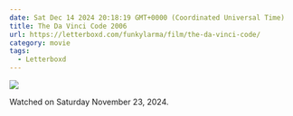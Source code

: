 ```yaml
---
date: Sat Dec 14 2024 20:18:19 GMT+0000 (Coordinated Universal Time)
title: The Da Vinci Code 2006
url: https://letterboxd.com/funkylarma/film/the-da-vinci-code/
category: movie
tags:
  - Letterboxd
---
```


![](https://a.ltrbxd.com/resized/sm/upload/z4/t4/e8/sa/3hM1jR5zoee8h9sV5IxmcFt0gbZ-0-600-0-900-crop.jpg?v=fbb523bbbd)

Watched on Saturday November 23, 2024.
